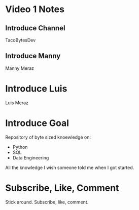 # Video 1 Notes

## Introduce Channel
TacoBytesDev

## Introduce Manny
Manny Meraz

# Introduce Luis
Luis Meraz

# Introduce Goal
Repository of byte sized knoewledge on:
- Python
- SQL
- Data Engineering

All the knowledge I wish someone told me when I got started.

# Subscribe, Like, Comment
Stick around. Subscribe, like, comment.
